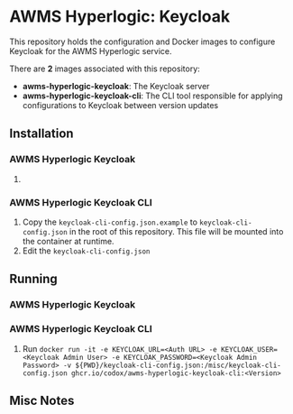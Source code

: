 
# AWMS Hyperlogic: Keycloak

This repository holds the configuration and Docker images to configure Keycloak for the AWMS Hyperlogic service.

There are **2** images associated with this repository:

- **awms-hyperlogic-keycloak**: The Keycloak server
- **awms-hyperlogic-keycloak-cli**: The CLI tool responsible for applying configurations to Keycloak between version updates

## Installation
### AWMS Hyperlogic Keycloak
1. 

### AWMS Hyperlogic Keycloak CLI
1. Copy the `keycloak-cli-config.json.example` to `keycloak-cli-config.json` in the root of this repository. This file will be mounted into the container at runtime.
2. Edit the `keycloak-cli-config.json`

## Running
### AWMS Hyperlogic Keycloak

### AWMS Hyperlogic Keycloak CLI
1. Run `docker run -it -e KEYCLOAK_URL=<Auth URL> -e KEYCLOAK_USER=<Keycloak Admin User> -e KEYCLOAK_PASSWORD=<Keycloak Admin Password> -v ${PWD}/keycloak-cli-config.json:/misc/keycloak-cli-config.json ghcr.io/codox/awms-hyperlogic-keycloak-cli:<Version>`

## Misc Notes